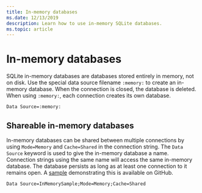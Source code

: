 ```yaml
---
title: In-memory databases
ms.date: 12/13/2019
description: Learn how to use in-memory SQLite databases.
ms.topic: article
---
```

# In-memory databases

SQLite in-memory databases are databases stored entirely in memory, not on disk. Use the special data source filename `:memory:` to create an in-memory database. When the connection is closed, the database is deleted. When using `:memory:`, each connection creates its own database.

```connectionstring
Data Source=:memory:
```

## Shareable in-memory databases

In-memory databases can be shared between multiple connections by using `Mode=Memory` and `Cache=Shared` in the connection string. The `Data Source` keyword is used to give the in-memory database a name. Connection strings using the same name will access the same in-memory database. The database persists as long as at least one connection to it remains open. A [sample](https://github.com/dotnet/samples/tree/main/standard/data/sqlite/InMemorySample/Program.cs) demonstrating this is available on GitHub.

```connectionstring
Data Source=InMemorySample;Mode=Memory;Cache=Shared
```
